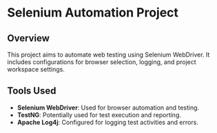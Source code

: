 # Selenium Automation Project

## Overview
This project aims to automate web testing using Selenium WebDriver. It includes configurations for browser selection, logging, and project workspace settings.

## Tools Used
- **Selenium WebDriver**: Used for browser automation and testing.
- **TestNG**: Potentially used for test execution and reporting.
- **Apache Log4j**: Configured for logging test activities and errors.
